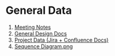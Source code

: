 # General Data

1. [Meeting Notes](https://github.com/GoToOffice/GeneralDocs/blob/main/MeetingNotes.md)
2. [General Design Docs](https://github.com/GoToOffice/GeneralDocs/blob/main/GeneralDesign.md)
3. [Project Data (Jira + Confluence Docs)](https://github.com/GoToOffice/GeneralDocs/blob/main/AllProjectData.md)
4. [Sequence Diagram.png](https://github.com/GoToOffice/GeneralDocs/blob/main/Sequence%20Diagram.png)
